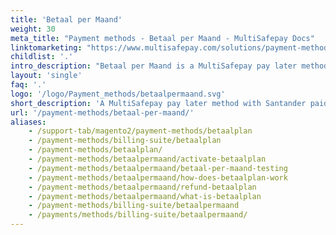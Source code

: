```yaml
---
title: 'Betaal per Maand'
weight: 30
meta_title: "Payment methods - Betaal per Maand - MultiSafepay Docs"
linktomarketing: "https://www.multisafepay.com/solutions/payment-methods/betaalpermaand-santander"
childlist: '.'
intro_description: "Betaal per Maand is a MultiSafepay pay later method for large amounts in collaboration with Santander."
layout: 'single'
faq: '.'
logo: '/logo/Payment_methods/betaalpermaand.svg'
short_description: 'A MultiSafepay pay later method with Santander paid in monthly installments.'
url: '/payment-methods/betaal-per-maand/'
aliases:
    - /support-tab/magento2/payment-methods/betaalplan
    - /payment-methods/billing-suite/betaalplan
    - /payment-methods/betaalplan/
    - /payment-methods/betaalpermaand/activate-betaalplan
    - /payment-methods/betaalpermaand/betaal-per-maand-testing
    - /payment-methods/betaalpermaand/how-does-betaalplan-work
    - /payment-methods/betaalpermaand/refund-betaalplan
    - /payment-methods/betaalpermaand/what-is-betaalplan
    - /payment-methods/billing-suite/betaalpermaand
    - /payments/methods/billing-suite/betaalpermaand/
---
```

